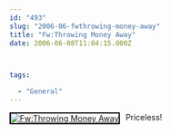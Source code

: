 ```yaml
---
id: "493"
slug: "2006-06-fwthrowing-money-away"
title: "Fw:Throwing Money Away"
date: 2006-06-08T11:04:15.000Z



tags:

  - "General"
---
```

<div class="sqs-html-content">
  <div style="float: left; margin-right: 10px; margin-bottom: 10px;"> <a href="http://www.flickr.com/photos/mclazarus/163021296/" title="Fw:Throwing Money Away"><img src="http://static.flickr.com/51/163021296_d36a882232_m.jpg" alt="Fw:Throwing Money Away" style="border: solid 2px #000000;" /></a>
</div>
<p>Priceless!
<br clear="all" /></p>
</div>
